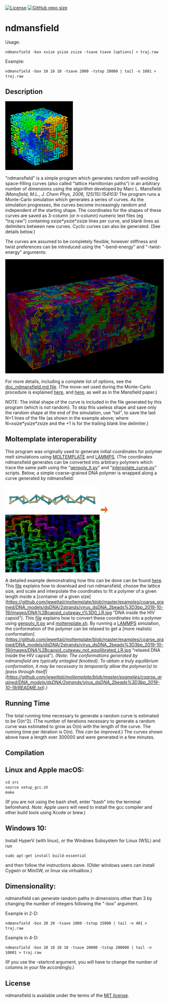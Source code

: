 [![License](https://img.shields.io/badge/License-MIT-green.svg)]()
[![GitHub repo size](https://img.shields.io/github/repo-size/jewettaij/ndmansfield)]()



ndmansfield
===========

Usage:

    ndmansfield -box xsize ysize zsize -tsave tsave [options] > traj.raw

Example:

    ndmansfield -box 10 10 10 -tsave 2000 -tstop 20000 | tail -n 1001 > traj.raw

##  Description

![color varies over length from blue to red](./doc/images/hamiltonian_paths_16x16x16.gif)

"ndmansfield" is a simple program which
generates random self-avoiding space-filling curves
(also called "lattice Hamiltonian paths")
in an arbitrary number of dimensions 
using the algorithm developed by Marc L. Mansfield:
*(Mansfield, M.L., J. Chem Phys, 2006, 125(15):154103)*
The program runs a Monte-Carlo simulation
which generates a series of curves.  As the simulation progresses,
the curves become increasingly random and independent of the starting shape.
The coordinates for the shapes of these curves are saved as 3-column
(or n-column) numeric text files (eg "traj.raw") containing xsize\*ysize\*zsize
lines per curve, and blank lines as delimiters between new curves.
Cyclic curves can also be generated.  (See details below.)

The curves are assumed to be completely flexible,
however stiffness and twist preferences can be introduced
using the "-bend-energy" and "-twist-energy" arguments:

![color varies over length from blue to red](./doc/images/increasing_stiffness_50x50x125.gif)

For more details, including a complete list of options, see the
[doc_ndmansfield.md file](doc/doc_ndmansfield.md).
(The move-set used during the Monte-Carlo procedure is explained
 [here](doc/images/Mansfield_monte-carlo_move_JCP2006_Fig1.png),
 and
 [here](doc/readme_motivation_and_introduction.pdf),
as well as in the Mansfield paper.)

NOTE: The initial shape of the curve is included in the file generated by this
program (which is *not* random).  To skip this useless shape and save only
the random shape at the end of the simulation, use "tail", to save the last N+1
lines of the file (as shown in the example above;
where N=xsize\*ysize\*zsize
and the +1 is for the trailing blank line delimiter.)

## Moltemplate interoperability

This program was originally used to generate initial 
coordinates for polymer melt simulations using
[MOLTEMPLATE](http://www.moltemplate.org "Moltemplate Homepage") and
[LAMMPS](http://lammps.sandia.gov "LAMMPS Home Page").
(The coordinates ndmansfield generates can be converted into arbitrary
polymers which trace the same path using the
"[genpoly_lt.py](https://github.com/jewettaij/moltemplate/blob/master/doc/doc_genpoly_lt.md)" and
"[interpolate_curve.py](https://github.com/jewettaij/moltemplate/blob/master/doc/doc_interpolate_curve.md)" scripts.
Below, a simple coarse-grained DNA polymer is wrapped along a curve generated by ndmansfield:

![coarse grained DNA polymer model](./doc/images/moltemplate_usage/CG_dsDNA_gold_turquoise.gif)  ![coarse grained DNA polymer model](./doc/images/rightarrow.png)  ![DNA wrapped around a curve. Color varies from blue to red.](./doc/images/moltemplate_usage/wrap_CG_dsDNA_around_a_curve_from_ndmansfield_LLR.png)

A detailed example demonstrating how this can be done can be found
[here](https://github.com/jewettaij/moltemplate/tree/master/examples/coarse_grained/DNA_models/dsDNA/2strands/virus_dsDNA_2beads%3D3bp_2019-10-19).
This [file](https://github.com/jewettaij/moltemplate/blob/master/examples/coarse_grained/DNA_models/dsDNA/2strands/virus_dsDNA_2beads%3D3bp_2019-10-19/STEP_1_generate_coords.sh)
explains how to download and run ndmansfield, choose the lattice size,
and scale and interpolate the coordinates to fit a polymer of a given
length inside a [container of a given size]
(https://github.com/jewettaij/moltemplate/blob/master/examples/coarse_grained/DNA_models/dsDNA/2strands/virus_dsDNA_2beads%3D3bp_2019-10-19/images/DNA%2Bcapsid_cutaway_t%3D0_LR.jpg "DNA inside the HIV capsid").
This [file](https://github.com/jewettaij/moltemplate/blob/master/examples/coarse_grained/DNA_models/dsDNA/2strands/virus_dsDNA_2beads%3D3bp_2019-10-19/STEP_2_generate_LAMMPS_files.sh)
explains how to convert these coordinates into a polymer using
[genpoly_lt.py](https://github.com/jewettaij/moltemplate/blob/master/doc/doc_genpoly_lt.md) and
[moltemplate.sh](http://moltemplate.org "Moltemplate Homepage").
By running a [LAMMPS](http://lammps.sandia.gov) simulation,
the conformation of the polymer
can be relaxed to get a [more realistic conformation]
(https://github.com/jewettaij/moltemplate/blob/master/examples/coarse_grained/DNA_models/dsDNA/2strands/virus_dsDNA_2beads%3D3bp_2019-10-19/images/DNA%2Bcapsid_cutaway_not_equilibrated_LR.jpg "relaxed DNA inside the HIV capsid").
*(Note: The conformations generated by ndmansfield are typically entagled
(knotted). To obtain a truly equilibrium conformation, it may be
necessary to temporarily allow the polymer(s) to [pass through itself]
(https://github.com/jewettaij/moltemplate/blob/master/examples/coarse_grained/DNA_models/dsDNA/2strands/virus_dsDNA_2beads%3D3bp_2019-10-19/README.txt).)*


## Running Time

The total running time necessary to generate a random curve is
estimated to be O(n^2).  (The number of iterations
necessary to generate a random curve was estimated
to grow as O(n) with the length of the curve.
The running time per iteration is O(n).
*This can be improved.*)
The curves shown above have a length over 300000
and were generated in a few minutes.

## Compilation

## Linux and Apple macOS:

    cd src
    source setup_gcc.sh
    make

(If you are not using the bash shell, enter "bash" into the terminal beforehand.
 *Note: Apple users* will need to install the gcc compiler
 and other build tools using Xcode or brew.)

## Windows 10:

Install HyperV (with linux), or the Windows Subsystem for Linux (WSL) and run

    sudo apt-get install build-essential

and then follow the instructions above.
(Older windows users can install Cygwin or MinGW, or linux via virtualbox.)


## Dimensionality:

ndmansfield can generate random paths in dimensions
other than 3 by changing the number of integers following the "-box" argument.

Example in 2-D:

    ndmansfield -box 20 20 -tsave 1000 -tstop 15000 | tail -n 401 > traj.raw

Example in 4-D:

    ndmansfield -box 10 10 10 10 -tsave 20000 -tstop 200000 | tail -n 10001 > traj.raw

(If you use the -startcrd argument, you will have to change the number of
columns in your file accordingly.)

## License

ndmansfield is available under the terms of the [MIT license](LICENSE.md).

